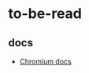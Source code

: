 # to-be-read

## docs
- [Chromium docs](https://github.com/ds-hwang/wiki/wiki/Chromium-docs#work-in-progress)






